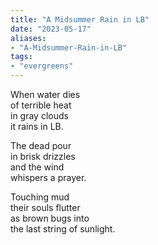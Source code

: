 ```yaml
---
title: "A Midsummer Rain in LB"
date: "2023-05-17"
aliases:
- "A-Midsummer-Rain-in-LB"
tags:
- "evergreens"
---
```

When water dies  
of terrible heat  
in gray clouds  
it rains in LB.  

The dead pour  
in brisk drizzles  
and the wind  
whispers a prayer.  

Touching mud  
their souls flutter  
as brown bugs into  
the last string of sunlight.  